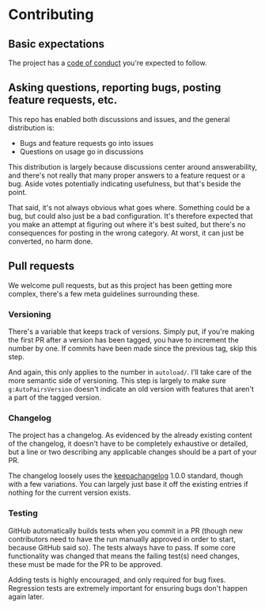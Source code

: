 # Contributing

## Basic expectations

The project has a [code of conduct](https://github.com/LunarWatcher/auto-pairs/blob/master/.github/CODE_OF_CONDUCT.md) you're expected to follow.

## Asking questions, reporting bugs, posting feature requests, etc.

This repo has enabled both discussions and issues, and the general distribution is:
* Bugs and feature requests go into issues
* Questions on usage go in discussions

This distribution is largely because discussions center around answerability, and there's not really that many proper answers to a feature request or a bug. Aside votes potentially indicating usefulness, but that's beside the point.

That said, it's not always obvious what goes where. Something could be a bug, but could also just be a bad configuration. It's therefore expected that you make an attempt at figuring out where it's best suited, but there's no consequences for posting in the wrong category. At worst, it can just be converted, no harm done.

## Pull requests

We welcome pull requests, but as this project has been getting more complex, there's a few meta guidelines surrounding these.

### Versioning

There's a variable that keeps track of versions. Simply put, if you're making the first PR after a version has been tagged, you have to increment the number by one. If commits have been made since the previous tag, skip this step.

And again, this only applies to the number in `autoload/`. I'll take care of the more semantic side of versioning. This step is largely to make sure `g:AutoPairsVersion` doesn't indicate an old version with features that aren't a part of the tagged version.

### Changelog

The project has a changelog. As evidenced by the already existing content of the changelog, it doesn't have to be completely exhaustive or detailed, but a line or two describing any applicable changes should be a part of your PR.

The changelog loosely uses the [keepachangelog](https://keepachangelog.com/en/1.0.0/) 1.0.0 standard, though with a few variations. You can largely just base it off the existing entries if nothing for the current version exists.

### Testing

GitHub automatically builds tests when you commit in a PR (though new contributors need to have the run manually approved in order to start, because GitHub said so). The tests always have to pass. If some core functionality was changed that means the failing test(s) need changes, these must be made for the PR to be approved.

Adding tests is highly encouraged, and only required for bug fixes. Regression tests are extremely important for ensuring bugs don't happen again later.
